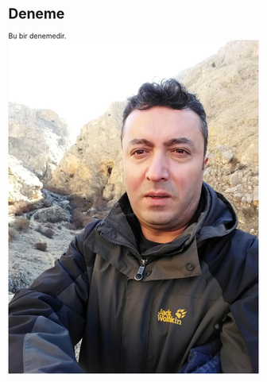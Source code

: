 # Deneme
Bu bir denemedir. 
![Ali Polat](https://github.com/apolat2018/Deneme/blob/master/20180102_121745.jpg?raw=true)

